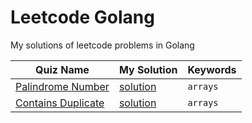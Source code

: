 # Leetcode Golang

My solutions of leetcode problems in Golang

| Quiz Name                                                                | My Solution                               | Keywords  |
|--------------------------------------------------------------------------|-------------------------------------------|-----------|
| [Palindrome Number](https://leetcode.com/problems/palindrome-number/)    | [solution](PalindromeNumber.go)           | `arrays`  |
| [Contains Duplicate](https://leetcode.com/problems/contains-duplicate/ ) | [solution](ContainsDuplicate.go)          | `arrays`  |